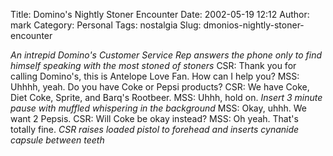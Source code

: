 Title: Domino's Nightly Stoner Encounter
Date: 2002-05-19 12:12
Author: mark
Category: Personal
Tags: nostalgia
Slug: dmonios-nightly-stoner-encounter

_An intrepid Domino's Customer Service Rep answers the phone only to find himself speaking with the most stoned of stoners_
CSR: Thank you for calling Domino's, this is Antelope Love Fan. How can I help you?
MSS: Uhhhh, yeah. Do you have Coke or Pepsi products?
CSR: We have Coke, Diet Coke, Sprite, and Barq's Rootbeer.
MSS: Uhhh, hold on.
_Insert 3 minute pause with muffled whispering in the background_
MSS: Okay, uhhh. We want 2 Pepsis.
CSR: Will Coke be okay instead?
MSS: Oh yeah. That's totally fine.
_CSR raises loaded pistol to forehead and inserts cynanide capsule between teeth_
